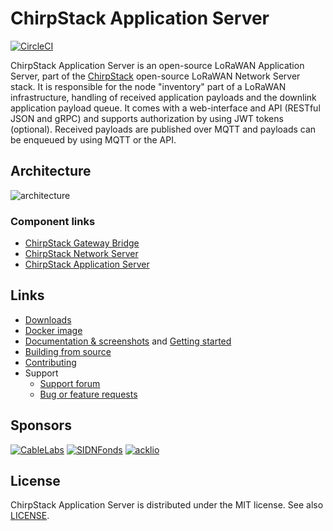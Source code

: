 # ChirpStack Application Server

[![CircleCI](https://circleci.com/gh/brocaar/chirpstack-application-server.svg?style=svg)](https://circleci.com/gh/brocaar/chirpstack-application-server)

ChirpStack Application Server is an open-source LoRaWAN Application Server, part of the
[ChirpStack](https://www.chirpstack.io/) open-source LoRaWAN Network Server stack. It is responsible
for the node "inventory" part of a LoRaWAN infrastructure, handling of received
application payloads and the downlink application payload queue. It comes
with a web-interface and API (RESTful JSON and gRPC) and supports authorization
by using JWT tokens (optional). Received payloads are published over MQTT
and payloads can be enqueued by using MQTT or the API.

## Architecture

![architecture](https://www.chirpstack.io/img/graphs/architecture.png)

### Component links

* [ChirpStack Gateway Bridge](https://www.chirpstack.io/gateway-bridge/)
* [ChirpStack Network Server](https://www.chirpstack.io/network-server/)
* [ChirpStack Application Server](https://www.chirpstack.io/application-server/)

## Links

* [Downloads](https://www.chirpstack.io/application-server/overview/downloads/)
* [Docker image](https://hub.docker.com/r/chirpstack/chirpstack-application-server/)
* [Documentation & screenshots](https://www.chirpstack.io/application-server/) and [Getting started](https://www.chirpstack.io/application-server/getting-started/)
* [Building from source](https://www.chirpstack.io/application-server/community/source/)
* [Contributing](https://www.chirpstack.io/application-server/community/contribute/)
* Support
  * [Support forum](https://forum.chirpstack.io)
  * [Bug or feature requests](https://github.com/mxc-foundation/lpwan-app-server/issues)

## Sponsors

[![CableLabs](https://www.chirpstack.io/img/sponsors/cablelabs.png)](https://www.cablelabs.com/)
[![SIDNFonds](https://www.chirpstack.io/img/sponsors/sidn_fonds.png)](https://www.sidnfonds.nl/)
[![acklio](https://www.chirpstack.io/img/sponsors/acklio.png)](http://www.ackl.io/)

## License

ChirpStack Application Server is distributed under the MIT license. See also
[LICENSE](https://github.com/mxc-foundation/lpwan-app-server/blob/master/LICENSE).
